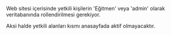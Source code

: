 Web sitesi içerisinde yetkili kişilerin
'Eğitmen' veya 'admin' olarak veritabanında rollendirilmesi gerekiyor.

Aksi halde yetkili alanları kısmı anasayfada aktif olmayacaktır.
